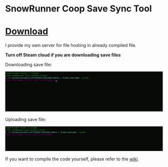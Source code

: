 # SnowRunner Coop Save Sync Tool

# [Download](https://github.com/Lezhek/SCSST/releases)
I provide my own server for file hosting in already compiled file.



**Turn off Steam cloud if you are downloading save files**



Downloading save file:


![My GIF](https://github.com/Lezhek/SCSST/blob/main/Download.gif?raw=true)



Uploading save file:



![My GIF](https://github.com/Lezhek/SCSST/blob/main/Upload.gif?raw=true)


If you want to compile the code yourself, please refer to the [wiki](https://github.com/Lezhek/SCSST/wiki).

